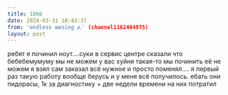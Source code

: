 ```yaml
---
title: 1866
date: 2024-03-31 18:43:37
from: 'endless шизing ⍼' (channel1162404975)
layout: post
---
```


ребят я починил ноут....суки в сервис центре сказали что бебебемумуму мы не можем у вас хуйня такая-то мы починить её не можем
я взял сам заказал всё нужное и просто поменял.... я первый раз такую работу вообще берусь и у меня всё получилось. ебать они пидорасы, 1к за диагностику + две недели времени на них потратил
